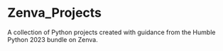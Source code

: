 # Zenva_Projects
A collection of Python projects created with guidance from the Humble Python 2023 bundle on Zenva.

